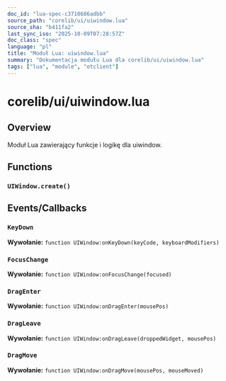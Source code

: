 ```yaml
---
doc_id: "lua-spec-c3710686adbb"
source_path: "corelib/ui/uiwindow.lua"
source_sha: "b411fa2"
last_sync_iso: "2025-10-09T07:28:57Z"
doc_class: "spec"
language: "pl"
title: "Moduł Lua: uiwindow.lua"
summary: "Dokumentacja modułu Lua dla corelib/ui/uiwindow.lua"
tags: ["lua", "module", "otclient"]
---
```


# corelib/ui/uiwindow.lua

## Overview

Moduł Lua zawierający funkcje i logikę dla uiwindow.

## Functions

### `UIWindow.create()`

## Events/Callbacks

### `KeyDown`

**Wywołanie:** `function UIWindow:onKeyDown(keyCode, keyboardModifiers)`

### `FocusChange`

**Wywołanie:** `function UIWindow:onFocusChange(focused)`

### `DragEnter`

**Wywołanie:** `function UIWindow:onDragEnter(mousePos)`

### `DragLeave`

**Wywołanie:** `function UIWindow:onDragLeave(droppedWidget, mousePos)`

### `DragMove`

**Wywołanie:** `function UIWindow:onDragMove(mousePos, mouseMoved)`
